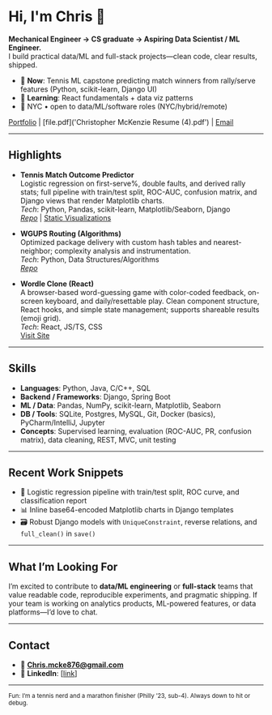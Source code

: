 # Hi, I'm Chris 👋

**Mechanical Engineer → CS graduate → Aspiring Data Scientist / ML Engineer.**  
I build practical data/ML and full-stack projects—clean code, clear results, shipped.

- 🔭 **Now**: Tennis ML capstone predicting match winners from rally/serve features (Python, scikit-learn, Django UI)
- 🌱 **Learning**: React fundamentals + data viz patterns
- 📍 NYC • open to data/ML/software roles (NYC/hybrid/remote)

[Portfolio](https://chalrees876.github.io/my-portfolio/) | 
[file.pdf]('Christopher McKenzie Resume (4).pdf') | 
[Email](mailto:Chris.mcke876@gmail.com)

---

## Highlights

- **Tennis Match Outcome Predictor**  
  Logistic regression on first-serve%, double faults, and derived rally stats; full pipeline with train/test split, ROC-AUC, confusion matrix, and Django views that render Matplotlib charts.  
  _Tech_: Python, Pandas, scikit-learn, Matplotlib/Seaborn, Django  
  [_Repo_](https://github.com/chalrees876/tennisPrediction) | 
  [Static Visualizations](https://chalrees876.github.io/tennisPrediction/)

- **WGUPS Routing (Algorithms)**  
  Optimized package delivery with custom hash tables and nearest-neighbor; complexity analysis and instrumentation.  
  _Tech_: Python, Data Structures/Algorithms  
  [_Repo_](https://github.com/chalrees876/Truck-Delivery-Optimization)

- **Wordle Clone (React)**  
  A browser-based word-guessing game with color-coded feedback, on-screen keyboard, and daily/resettable play. Clean component structure, React hooks, and simple state management; supports shareable results (emoji grid).  
  _Tech_: React, JS/TS, CSS  
  [Visit Site](https://chalrees876.github.io/wordleClone/)

---

## Skills

- **Languages**: Python, Java, C/C++, SQL  
- **Backend / Frameworks**: Django, Spring Boot  
- **ML / Data**: Pandas, NumPy, scikit-learn, Matplotlib, Seaborn  
- **DB / Tools**: SQLite, Postgres, MySQL, Git, Docker (basics), PyCharm/IntelliJ, Jupyter  
- **Concepts**: Supervised learning, evaluation (ROC-AUC, PR, confusion matrix), data cleaning, REST, MVC, unit testing

---

## Recent Work Snippets

- 🧪 Logistic regression pipeline with train/test split, ROC curve, and classification report  
- 📊 Inline base64-encoded Matplotlib charts in Django templates  
- 🗃️ Robust Django models with `UniqueConstraint`, reverse relations, and `full_clean()` in `save()`

---

## What I’m Looking For

I’m excited to contribute to **data/ML engineering** or **full-stack** teams that value readable code, reproducible experiments, and pragmatic shipping. If your team is working on analytics products, ML-powered features, or data platforms—I’d love to chat.

---

## Contact

- 📧 **Chris.mcke876@gmail.com**  
- 💼 **LinkedIn**: [[link](https://www.linkedin.com/in/christopher-mckenzie-63b7aa19b/)]

---

<sub>Fun: I’m a tennis nerd and a marathon finisher (Philly ’23, sub-4). Always down to hit or debug.</sub>
